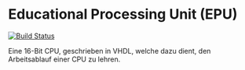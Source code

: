 Educational Processing Unit (EPU)
=================================
[![Build Status](https://travis-ci.org/modernrio/epu.svg?branch=master)](https://travis-ci.org/modernrio/epu)

Eine 16-Bit CPU, geschrieben in VHDL, welche dazu dient, den Arbeitsablauf einer CPU zu lehren.
